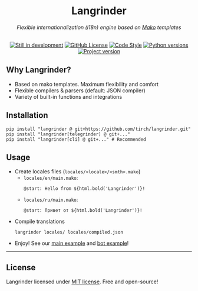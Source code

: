 <div align="center">
    <h1>Langrinder</h1>
    <i>Flexible internationalization (i18n) engine based on <a href="https://github.com/sqlalchemy/mako">Mako</a> templates</i>
    <br><br>
    <p>
      <a href="#"><img alt="Still in development" src="https://img.shields.io/badge/still_in_development-E3956B?logo=textpattern&logoColor=fff&style=flat-square&color=black"></img></a>
      <a href="#License"><img alt="GitHub License" src="https://img.shields.io/github/license/timoniq/telegrinder.svg?color=lightGreen&labelColor=black&style=flat-square"></img></a>
      <a href="https://docs.astral.sh/ruff/"><img alt="Code Style" src="https://img.shields.io/badge/code_style-Ruff-D7FF64?logo=ruff&logoColor=fff&style=flat-square&labelColor=black"></img></a>
      <a href="https://github.com/tirch/langrinder/blob/master/pyproject.toml"><img alt="Python versions" src="https://img.shields.io/python/required-version-toml?tomlFilePath=https%3A%2F%2Fraw.githubusercontent.com%2Ftirch%2Flangrinder%2Frefs%2Fheads%2Fmaster%2Fpyproject.toml&style=flat-square&logo=python&logoColor=fff&labelColor=black"></img></a>
      <a href="https://github.com/tirch/langrinder/blob/master/pyproject.toml">
      <img alt="Project version" src="https://img.shields.io/badge/version-v3.1.0-black?style=flat-square&logo=python&logoColor=fff"></img></a>
    </p>
</div>

## Why Langrinder?
- Based on mako templates. Maximum flexibility and comfort
- Flexible compilers & parsers (default: JSON compiler)
- Variety of built-in functions and integrations

## Installation
```shell
pip install "langrinder @ git+https://github.com/tirch/langrinder.git"
pip install "langrinder[telegrinder] @ git+..."
pip install "langrinder[cli] @ git+..." # Recommended
```

## Usage
- Create locales files (`locales/<locale>/<smth>.mako`)
    - `locales/en/main.mako`:
        ```mako
        @start: Hello from ${html.bold('Langrinder')}!
        ```
    - `locales/ru/main.mako`:
        ```mako
        @start: Привет от ${html.bold('Langrinder')}!
        ```
- Compile translations
    ```shell
    langrinder locales/ locales/compiled.json
    ```
- Enjoy! See our [main example](./examples/main.py) and [bot example](./examples/bot.py)!

---

## License
Langrinder licensed under [MIT license](LICENSE). Free and open-source!
